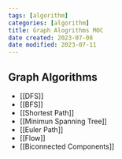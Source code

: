 ```yaml
---
tags: [algorithm]
categories: [algorithm]
title: Graph Alogrithms MOC
date created: 2023-07-08
date modified: 2023-07-11
---
```


## Graph Algorithms

- [[DFS]]
- [[BFS]]
- [[Shortest Path]]
- [[Minimun Spanning Tree]]
- [[Euler Path]]
- [[Flow]]
- [[Biconnected Components]]
